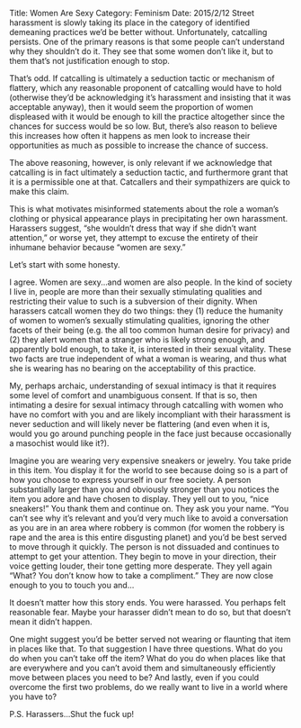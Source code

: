 Title: Women Are Sexy
Category: Feminism
Date: 2015/2/12
Street harassment is slowly taking its place in the category of identified demeaning practices we’d be better without. Unfortunately, catcalling persists. One of the primary reasons is that some people can’t understand why they shouldn’t do it. They see that some women don’t like it, but to them that’s not justification enough to stop.

That’s odd. If catcalling is ultimately a seduction tactic or mechanism of flattery, which any reasonable proponent of catcalling would have to hold (otherwise they’d be acknowledging it’s harassment and insisting that it was acceptable anyway), then it would seem the proportion of women displeased with it would be enough to kill the practice altogether since the chances for success would be so low. But, there’s also reason to believe this increases how often it happens as men look to increase their opportunities as much as possible to increase the chance of success.

The above reasoning, however, is only relevant if we acknowledge that catcalling is in fact ultimately a seduction tactic, and furthermore grant that it is a permissible one at that. Catcallers and their sympathizers are quick to make this claim.

This is what motivates misinformed statements about the role a woman’s clothing or physical appearance plays in precipitating her own harassment. Harassers suggest, “she wouldn’t dress that way if she didn’t want attention,” or worse yet, they attempt to excuse the entirety of their inhumane behavior because “women are sexy.”

Let’s start with some honesty.

I agree. Women are sexy...and women are also people. In the kind of society I live in, people are more than their sexually stimulating qualities and restricting their value to such is a subversion of their dignity. When harassers catcall women they do two things: they (1) reduce the humanity of women to women’s sexually stimulating qualities, ignoring the other facets of their being (e.g. the all too common human desire for privacy) and (2) they alert women that a stranger who is likely strong enough, and apparently bold enough, to take it, is interested in their sexual vitality. These two facts are true independent of what a woman is wearing, and thus what she is wearing has no bearing on the acceptability of this practice.

My, perhaps archaic, understanding of sexual intimacy is that it requires some level of comfort and unambiguous consent. If that is so, then intimating a desire for sexual intimacy through catcalling with women who have no comfort with you and are likely incompliant with their harassment is never seduction and will likely never be flattering (and even when it is, would you go around punching people in the face just because occasionally a masochist would like it?).

Imagine you are wearing very expensive sneakers or jewelry. You take pride in this item. You display it for the world to see because doing so is a part of how you choose to express yourself in our free society. A person substantially larger than you and obviously stronger than you notices the item you adore and have chosen to display. They yell out to you, “nice sneakers!” You thank them and continue on. They ask you your name. “You can’t see why it’s relevant and you’d very much like to avoid a conversation as you are in an area where robbery is common (for women the robbery is rape and the area is this entire disgusting planet) and you’d be best served to move through it quickly. The person is not dissuaded and continues to attempt to get your attention. They begin to move in your direction, their voice getting louder, their tone getting more desperate. They yell again “What? You don’t know how to take a compliment.” They are now close enough to you to touch you and…

It doesn’t matter how this story ends. You were harassed. You perhaps felt reasonable fear. Maybe your harasser didn’t mean to do so, but that doesn’t mean it didn’t happen.

One might suggest you’d be better served not wearing or flaunting that item in places like that. To that suggestion I have three questions. What do you do when you can’t take off the item? What do you do when places like that are everywhere and you can’t avoid them and simultaneously efficiently move between places you need to be? And lastly, even if you could overcome the first two problems, do we really want to live in a world where you have to?

P.S. Harassers...Shut the fuck up!
